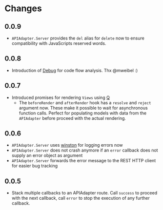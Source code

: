 # Changes
## 0.0.9
* `APIAdapter.Server` provides the `del` alias for `delete` now to ensure compatibility with JavaScripts reserved words.

## 0.0.8
* Introduction of [Debug](https://github.com/visionmedia/debug) for code flow analysis. Thx @mweibel :)

## 0.0.7
* Introduced promises for rendering `Views` using [Q](https://github.com/kriskowal/q)
	* The `beforeRender` and `afterRender` hook has a `resolve` and `reject` argument now. These make it possible to wait for asynchronous function calls. Perfect for populating models with data from the `APIAdapter` before proceed with the actual rendering.

## 0.0.6
* `APIAdapter.Server` uses [winston](https://github.com/flatiron/winston) for logging errors now
* `APIAdapter.Server` does not crash anymore if an `error` callback does not supply an error object as argument
* `APIAdapter.Server` forwards the error message to the REST HTTP client for easier bug tracking

## 0.0.5
* Stack multiple callbacks to an APIAdapter route. Call `success` to proceed with the next callback, call `error` to stop the execution of any further callback.
